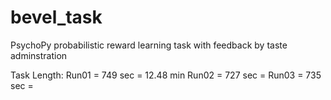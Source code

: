 # bevel_task

PsychoPy probabilistic reward learning task with feedback by taste adminstration 

Task Length: 
Run01 = 749 sec = 12.48 min
Run02 = 727 sec = 
Run03 = 735 sec = 
